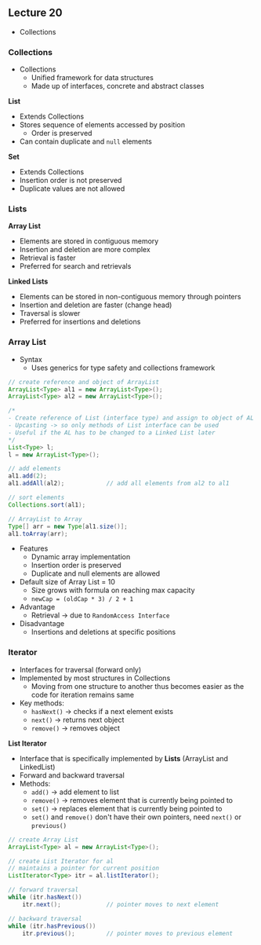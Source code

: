 ## Lecture 20
- Collections

### Collections
- Collections
	- Unified framework for data structures
	- Made up of interfaces, concrete and abstract classes

**List**
- Extends Collections
- Stores sequence of elements accessed by position
	- Order is preserved
- Can contain duplicate and `null` elements

**Set**
- Extends Collections
- Insertion order is not preserved
- Duplicate values are not allowed

### Lists
**Array List**
- Elements are stored in contiguous memory
- Insertion and deletion are more complex
- Retrieval is faster
- Preferred for search and retrievals

**Linked Lists**
- Elements can be stored in non-contiguous memory through pointers
- Insertion and deletion are faster (change head)
- Traversal is slower
- Preferred for insertions and deletions

### Array List
- Syntax
	- Uses generics for type safety and collections framework
```java
// create reference and object of ArrayList
ArrayList<Type> al1 = new ArrayList<Type>();
ArrayList<Type> al2 = new ArrayList<Type>();

/* 
- Create reference of List (interface type) and assign to object of AL
- Upcasting -> so only methods of List interface can be used
- Useful if the AL has to be changed to a Linked List later
*/
List<Type> l;
l = new ArrayList<Type>();

// add elements
al1.add(2);
al1.addAll(al2);			// add all elements from al2 to al1

// sort elements
Collections.sort(al1);

// ArrayList to Array
Type[] arr = new Type[al1.size()];
al1.toArray(arr);
```
- Features
	- Dynamic array implementation
	- Insertion order is preserved
	- Duplicate and null elements are allowed
- Default size of Array List = 10
	- Size grows with formula on reaching max capacity
	- `newCap = (oldCap * 3) / 2 + 1`
- Advantage
	- Retrieval -> due to `RandomAccess Interface`
- Disadvantage
	- Insertions and deletions at specific positions

### Iterator
- Interfaces for traversal (forward only)
- Implemented by most structures in Collections
	- Moving from one structure to another thus becomes easier as the code for iteration remains same
- Key methods:
	- `hasNext()` -> checks if a next element exists
	- `next()` -> returns next object
	- `remove()` -> removes object

**List Iterator**
- Interface that is specifically implemented by **Lists** (ArrayList and LinkedList)
- Forward and backward traversal
- Methods:
	- `add()` -> add element to list
	- `remove()` -> removes element that is currently being pointed to
	- `set()` -> replaces element that is currently being pointed to
	- `set()` and `remove()` don't have their own pointers, need `next()` or `previous()`
```java
// create Array List
ArrayList<Type> al = new ArrayList<Type>();

// create List Iterator for al
// maintains a pointer for current position
ListIterator<Type> itr = al.listIterator();

// forward traversal
while (itr.hasNext())
	itr.next();				// pointer moves to next element

// backward traversal
while (itr.hasPrevious())
	itr.previous();			// pointer moves to previous element
```